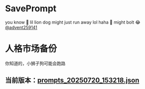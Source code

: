 # SavePrompt
you know 🫠 lil lion dog might just run away lol
haha 🐶 might bolt 😂 [@advent259141](https://github.com/advent259141)

# 人格市场备份
你知道的，小狮子狗可能会跑路

## 当前版本：[prompts_20250720_153218.json](https://github.com/Larch-C/SavePrompt/blob/main/prompts_20250720_153218.json)
